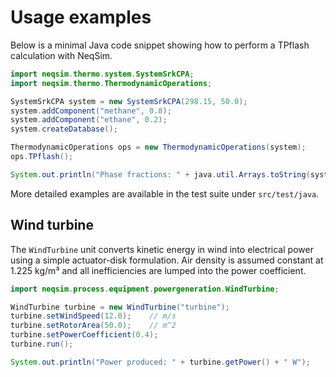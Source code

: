 # Usage examples

Below is a minimal Java code snippet showing how to perform a TPflash calculation with NeqSim.

```java
import neqsim.thermo.system.SystemSrkCPA;
import neqsim.thermo.ThermodynamicOperations;

SystemSrkCPA system = new SystemSrkCPA(298.15, 50.0);
system.addComponent("methane", 0.8);
system.addComponent("ethane", 0.2);
system.createDatabase();

ThermodynamicOperations ops = new ThermodynamicOperations(system);
ops.TPflash();

System.out.println("Phase fractions: " + java.util.Arrays.toString(system.getPhaseFraction()));
```

More detailed examples are available in the test suite under `src/test/java`.

## Wind turbine

The `WindTurbine` unit converts kinetic energy in wind into electrical power using a simple
actuator-disk formulation. Air density is assumed constant at 1.225 kg/m³ and all inefficiencies
are lumped into the power coefficient.

```java
import neqsim.process.equipment.powergeneration.WindTurbine;

WindTurbine turbine = new WindTurbine("turbine");
turbine.setWindSpeed(12.0);    // m/s
turbine.setRotorArea(50.0);    // m^2
turbine.setPowerCoefficient(0.4);
turbine.run();

System.out.println("Power produced: " + turbine.getPower() + " W");
```
